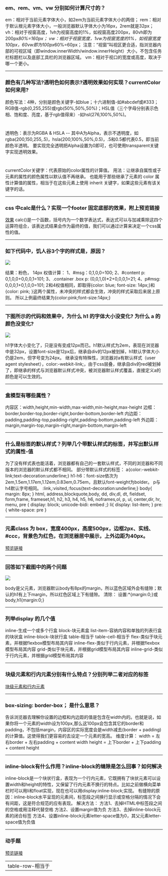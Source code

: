 ### em、rem、vm、vw 分别如何计算尺寸的？
em：相对于当前元素字体大小，如2em为当前元素字体大小的两倍；
rem：相对于默认根元素字体大小，一般浏览器默认字体大小为16px，2rem就是32px；
vh：相对于视窗高度，1vh为视窗高度的1%，如视窗高度200px，80vh即为200px*80%=160px；
vw：相对于视窗宽度，1vw为视窗宽度的1%，如视窗宽度100px，60vw即为100px*60%=60px；
注意：“视窗”叫视区更合适，指浏览器内部的可视区域（即window.innerWidth/window.innerHeight）大小，不包含任务栏标题栏以及底部工具栏的浏览器区域。
vm：相对于视口的宽度或高度，取决于哪一个更小。

 -----
### 颜色有几种写法?透明色如何表示?透明效果如何实现？currentColor如何来用?
颜色写法：4种，分别是颜色关键字-如blue；十六进制值-如#abcdef或#333；RGB值-rgb(0,255,255)或rgb(50%,50%,50%)；HSL值（三个字母分别表示色相、饱和度、亮度，基于rgb值得来）-如hsl(276,100%,50%)。
# 
透明色：表示为RGBA & HSLA -- 其中A为Alpha，表示不透明度，如rgba(200,150,255,.5)，hsla(200,100%,50%,0.5)，.5和0.5都代表0.5，即当前颜色半透明。
要实现完全透明把Alpha设置为0即可，也可使用transparent关键字实现透明效果。
# 
currentColor关键字：代表原始的color属性的计算值。
用法：让继承自属性或子元素的属性的颜色属性以默认值不再继承。
也能用于那些继承了元素的 color 属性计算值的属性，相当于在这些元素上使用 inherit 关键字，如果这些元素有该关键字的话。

-----
### css 中calc是什么？实现一个footer 固定底部的效果，附上预览链接
[效果](https://dolbydot.github.io/demos/test/homework10-1.html) 
calc()是一个函数，括号内为一个数学表达式，表达式可以与加减乘除这四个运算符组合，该表达式结果会作为最终的值，我们可以通过计算来决定一个css属性的值。

-----
### 如下代码中，饥人谷3个字的样式是，原因？
![](http://upload-images.jianshu.io/upload_images/6851923-5f35aafa2c62503e.png?imageMogr2/auto-orient/strip%7CimageView2/2/w/1240)

结果：粉色， 14px
权值计算：
1、#msg：0,1,0,0=100;
2、#content p: 0,1,0,0+0,0,0,1=101;
3、.container .box p: (0,0,1,0)*2+0,0,0,1=21;
4、p#msg: 0,0,0,1+0,1,0,0=101;
2和4权值相同，即取得{color: blue; font-size: 14px;}和{color: pink; }这两个属性，未冲突的样式都会生效，冲突的样式采取后来居上原则。
所以上例最终结果为{color:pink;font-size:14px;}

----- 
### 下图所示的代码和效果中，为什么 h1 的字体大小没变化? 为什么 a 的颜色没变化?

![](http://upload-images.jianshu.io/upload_images/6851923-20770b3f481dd487.png?imageMogr2/auto-orient/strip%7CimageView2/2/w/1240)

h1字体大小变化了，只是没有变成12px而已。h1默认样式为2em，表现在浏览器中是32px，设置font-size是12px后，继承自div的12px被划掉，h1默认字体大小仍是2em，但字号变为24px。
继承没有特殊性，浏览器对a有默认样式（user agent stylesheet），color:-webkit-link;，由于css层叠，继承自div的red被划掉了，即继承的样式与浏览器默认样式冲突，被浏览器默认样式覆盖，直接定义a的颜色是可以生效的。

-----
### 盒模型有哪些属性？
内容区：width,height,min-width,max-width,min-height,max-height
边框：border,border-top,border-right,border-bottom,border-left
内边距：padding,padding-top,padding-right,padding-bottom,padding-left
外边距：margin,margin-top,margin-right,margin-bottom,margin-left

-----
### 什么是标签的默认样式？列举几个带默认样式的标签，并写出默认样式的属性-值
为了没有样式表也能活着，浏览器都有自己的一套默认样式，不同的浏览器和不同版本的浏览器的默认样式都不相同。
部分带默认样式的标签：
a{color:-webkit-link;text-decoration:underline;}
h1-h6：font-size依次为2em,1.5em,1.17em,1.12em,0.83em,0.75em，且默认font-weight为bolder。
p与h4默认字号相同。
:link,:visited,:focus{text-decoration:underline;}
body{ margin: 8px; }
html, address,blockquote,body, dd, div,dl, dt, fieldset, form,frame, frameset,h1, h2, h3, h4,
h5, h6, noframes,ol, p, ul, center,dir, hr, menu, pre { display: block; unicode-bidi: embed ;}
li{ display: list-item; }
pre:{ white-space: pre }

-----
### 元素class 为 box，宽度400px，高度500px，边框2px、实线、#ccc，背景色为红色，在浏览器居中展示，上外边距为40px。
[预览链接](https://dolbydot.github.io/demos/test/homework10.html)

-----
### 回答如下截图中的两个问题
![](http://upload-images.jianshu.io/upload_images/6851923-f91574802fe1fdad.png?imageMogr2/auto-orient/strip%7CimageView2/2/w/1240)

body是父元素，浏览器默认body有8px的margin，所以蓝色区域外会有缝隙；默认的h1有上下margin，所以红色区域上下有缝隙。
清除：
设置:*{margin:0;}或body,h1{margin:0;}

-----
### 列举display 的几个值
inline-生成一个或多个行盒
block-块元素盒
list-item-容纳内容和单独的列表行盒的块状盒
inline-block-块状行盒
table-相当于<table>
table-cell-相当于<td>
table-row-相当于<tr>
flex-类似于块元素，并根据flexbox模型布局其内容
inline-flex-类似于行内元素，并根据flexbox模型布局其内容
grid-类似于块元素，并根据grid模型布局其内容
inline-grid-类似于行内元素，并根据grid模型布局其内容

-----
### 块级元素和行内元素分别有什么特点？分别列举二者对应的标签
[块级元素和行内元素](http://www.jianshu.com/p/3937727285db)

-----
### box-sizing: border-box； 是什么意思？
告诉浏览器去理解你设置的边框和内边距的值是包含在width内的。也就是说，如果你将一个元素的width设为100px,那么这100px会包含其它的border和padding，不包括margin，内容区的实际宽度会是width减去(border + padding)的计算值。这使得我们更容易的去设定一个元素的宽高。
维度计算：
width = 左右border + 左右padding + content width
height = 上下border + 上下padding + content height

-----
### inline-block有什么作用？inline-block的缝隙是怎么回事？如何解决
inline-block是一个块状行盒，表现为一个行内元素，它既拥有了块状元素可以设置width和height的特性，又保留了行内元素不换行的特点。比如之前做横向菜单栏时可以用li和float实现，现在也可以用display:inline-block;实现。
有缝隙的原因：inline-block水平呈现的元素间，标签段之间换行显示或空格分隔的情况下会有间距，这是符合规范的应有表现。
解决方法：
方法1、去掉HTML中标签段之间的空格或用注释代替空格
方法2、设置margin值为负
方法3、去掉inline-block元素的闭合标签
方法4、设置inline-block元素letter-space值为0，其父元素letter-space值为负值

-----
### 动手题
[预览链接](https://dolbydot.github.io/demos/task15-a%20simple%20page.html)
